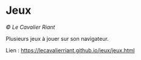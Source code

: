 # Jeux

*© Le Cavalier Riant*

Plusieurs jeux à jouer sur son navigateur.

Lien : https://lecavalierriant.github.io/jeux/jeux.html
